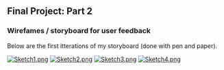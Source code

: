 ## Final Project: Part 2

### Wirefames / storyboard for user feedback
Below are the first itterations of my storyboard (done with pen and paper). 


[![Sketch1.png](https://ibb.co/BnCXvrG)](https://ibb.co/BnCXvrG)
[![Sketch2.png](https://ibb.co/DW3zTV5)](https://ibb.co/DW3zTV5)
[![Sketch3.png](https://ibb.co/gyrmbhr)](https://ibb.co/gyrmbhr)
[![Sketch4.png](https://ibb.co/56BW78p)](https://ibb.co/56BW78p)
